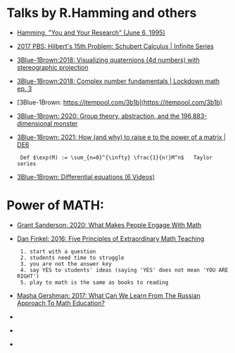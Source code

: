 # Talks by R.Hamming and others
* [Hamming, "You and Your Research" (June 6, 1995)](https://www.youtube.com/watch?v=a1zDuOPkMSw)<br>
* [2017 PBS: Hilbert's 15th Problem: Schubert Calculus | Infinite Series](https://www.youtube.com/watch?v=U8sq3BplCfI)<br>
* [3Blue-1Brown:2018: Visualizing quaternions (4d numbers) with stereographic projection](https://www.youtube.com/watch?v=d4EgbgTm0Bg)<br>
* [3Blue-1Brown:2018: Complex number fundamentals | Lockdown math ep. 3](https://www.youtube.com/watch?v=5PcpBw5Hbwo)<br>
* [3Blue-1Brown: https://itempool.com/3b1b](https://itempool.com/3b1b)<br>
* [3Blue-1Brown: 2020: Group theory, abstraction, and the 196,883-dimensional monster](https://www.youtube.com/watch?v=mH0oCDa74tE)<br>
* [3Blue-1Brown: 2021: How (and why) to raise e to the power of a matrix | DE6]()<br>

       Def $\exp(M) := \sum_{n=0}^{\infty} \frac{1}{n!}M^n$   Taylor series
      
* [3Blue-1Brown: Differential equations (6 Videos)](https://www.youtube.com/playlist?list=PLZHQObOWTQDNPOjrT6KVlfJuKtYTftqH6)<br>

# Power of MATH:

* [Grant Sanderson: 2020: What Makes People Engage With Math](https://www.youtube.com/watch?v=s_L-fp8gDzY)<br>
* [Dan Finkel: 2016: Five Principles of Extraordinary Math Teaching](https://www.youtube.com/watch?v=ytVneQUA5-c)<br>

       1. start with a question
       2. students need time to struggle
       3. you are not the answer key
       4. say YES to students' ideas (saying 'YES' does not mean 'YOU ARE RIGHT')
       5. play to math is the same as books to reading
       
* [Masha Gershman: 2017: What Can We Learn From The Russian Approach To Math Education?](https://www.youtube.com/watch?v=aj77DafszIc&t=628s)<br>
* []()<br>
* []()<br>
* 
